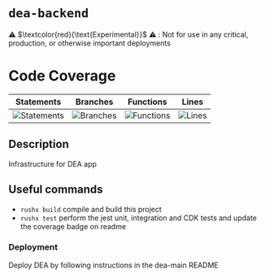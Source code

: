 # `dea-backend`

⚠️ $\textcolor{red}{\text{Experimental}}$ ⚠️ : Not for use in any critical, production, or otherwise important deployments

# Code Coverage

| Statements                                                                               | Branches                                                                             | Functions                                                                              | Lines                                                                          |
| ---------------------------------------------------------------------------------------- | ------------------------------------------------------------------------------------ | -------------------------------------------------------------------------------------- | ------------------------------------------------------------------------------ |
| ![Statements](https://img.shields.io/badge/statements-98.08%25-brightgreen.svg?style=flat) | ![Branches](https://img.shields.io/badge/branches-91.11%25-brightgreen.svg?style=flat) | ![Functions](https://img.shields.io/badge/functions-90.47%25-brightgreen.svg?style=flat) | ![Lines](https://img.shields.io/badge/lines-98.06%25-brightgreen.svg?style=flat) |

## Description

Infrastructure for DEA app

## Useful commands

- `rushx build` compile and build this project
- `rushx test` perform the jest unit, integration and CDK tests and update the coverage badge on readme

### Deployment

Deploy DEA by following instructions in the dea-main README
